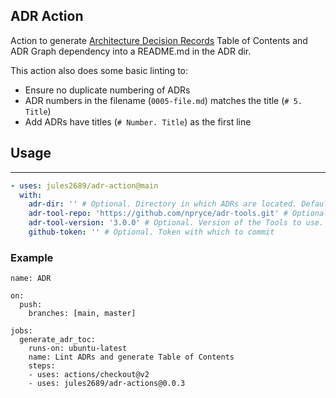 ADR Action
---

Action to generate [Architecture Decision Records](https://adr.github.io/) Table of Contents and ADR Graph dependency into a README.md in the ADR dir.

This action also does some basic linting to:
- Ensure no duplicate numbering of ADRs
- ADR numbers in the filename (`0005-file.md`) matches the title (`# 5. Title`)
- Add ADRs have titles (`# Number. Title`) as the first line

## Usage
---

```yaml
- uses: jules2689/adr-action@main
  with:
    adr-dir: '' # Optional. Directory in which ADRs are located. Defaults to contents of .adr-dir
    adr-tool-repo: 'https://github.com/npryce/adr-tools.git' # Optional. ADR Tool Repo location 
    adr-tool-version: '3.0.0' # Optional. Version of the Tools to use.
    github-token: '' # Optional. Token with which to commit
```

### Example

```
name: ADR

on:
  push:
    branches: [main, master]

jobs:
  generate_adr_toc:
    runs-on: ubuntu-latest
    name: Lint ADRs and generate Table of Contents
    steps:
    - uses: actions/checkout@v2
    - uses: jules2689/adr-actions@0.0.3
```
